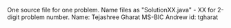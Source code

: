 One source file for one problem.
Name files as "SolutionXX.java" - XX for 2-digit problem number.
Name: Tejashree Gharat
MS-BIC
Andrew id: tgharat

